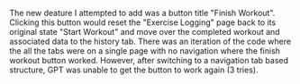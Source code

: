 The new deature I attempted to add was a button title "Finish Workout". Clicking this button would reset the "Exercise Logging" page back to its original state "Start Workout" and move over the completed workout and associated data to the history tab. There was an iteration of the code where the all the tabs were on a single page with no navigation where the finish workout button worked. However, after switching to a navigation tab based structure, GPT was unable to get the button to work again (3 tries). 